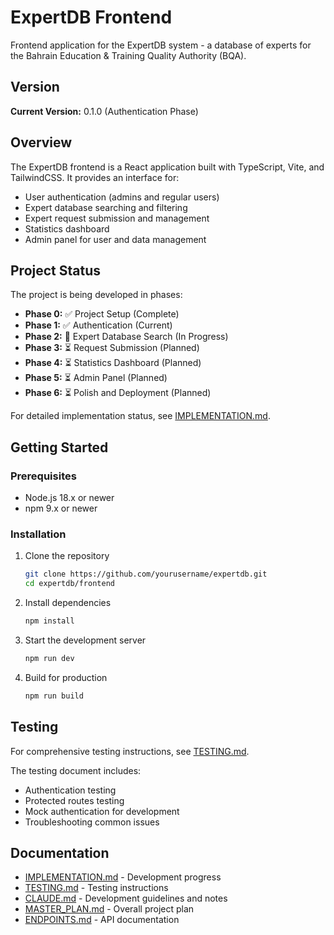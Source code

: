 # ExpertDB Frontend

Frontend application for the ExpertDB system - a database of experts for the Bahrain Education & Training Quality Authority (BQA).

## Version
**Current Version:** 0.1.0 (Authentication Phase)

## Overview
The ExpertDB frontend is a React application built with TypeScript, Vite, and TailwindCSS. It provides an interface for:
- User authentication (admins and regular users)
- Expert database searching and filtering
- Expert request submission and management
- Statistics dashboard
- Admin panel for user and data management

## Project Status
The project is being developed in phases:
- **Phase 0:** ✅ Project Setup (Complete)
- **Phase 1:** ✅ Authentication (Current)
- **Phase 2:** 🔄 Expert Database Search (In Progress)
- **Phase 3:** ⏳ Request Submission (Planned)
- **Phase 4:** ⏳ Statistics Dashboard (Planned)
- **Phase 5:** ⏳ Admin Panel (Planned)
- **Phase 6:** ⏳ Polish and Deployment (Planned)

For detailed implementation status, see [IMPLEMENTATION.md](/IMPLEMENTATION.md).

## Getting Started

### Prerequisites
- Node.js 18.x or newer
- npm 9.x or newer

### Installation
1. Clone the repository
   ```bash
   git clone https://github.com/yourusername/expertdb.git
   cd expertdb/frontend
   ```

2. Install dependencies
   ```bash
   npm install
   ```

3. Start the development server
   ```bash
   npm run dev
   ```

4. Build for production
   ```bash
   npm run build
   ```

## Testing
For comprehensive testing instructions, see [TESTING.md](/TESTING.md).

The testing document includes:
- Authentication testing
- Protected routes testing
- Mock authentication for development
- Troubleshooting common issues

## Documentation
- [IMPLEMENTATION.md](/IMPLEMENTATION.md) - Development progress
- [TESTING.md](/TESTING.md) - Testing instructions
- [CLAUDE.md](/CLAUDE.md) - Development guidelines and notes
- [MASTER_PLAN.md](/MASTER_PLAN.md) - Overall project plan
- [ENDPOINTS.md](/ENDPOINTS.md) - API documentation
